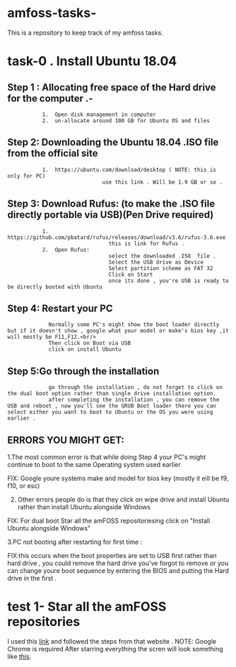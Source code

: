 # amfoss-tasks-
This is a repository to keep track of my amfoss tasks.
# task-0 . Install Ubuntu 18.04
  ## Step 1 : Allocating free space of the Hard drive for the computer .-
               1.  Open disk management in computer 
               2.  un-allocate around 100 GB for Ubuntu OS and files 
  ## Step 2:  Downloading the Ubuntu 18.04 .ISO file from the official site 
               1.  https://ubuntu.com/download/desktop ( NOTE: this is only for PC)
                                  use this link . Will be 1.9 GB or so .
  ## Step 3:  Download Rufus: (to make the .ISO file directly portable via USB)(Pen Drive required)
               1. https://github.com/pbatard/rufus/releases/download/v3.6/rufus-3.6.exe
                                    this is link for Rufus .
               2.  Open Rufus:
                                    select the downloaded .ISO  file .
                                    Select the USB drive as Device 
                                    Select partition scheme as FAT 32 
                                    Click on Start 
                                    once its done , you're USB is ready to be directly booted with Ubuntu 
   ## Step 4: Restart your PC 
                 Normally some PC's might show the boot loader directly but if it doesn't show , google what your model or make's bios key ,it will mostly be F11,F12.<br/>
                 Then click on Boot via USB 
                 click on install Ubuntu 
   ## Step 5:Go through the installation
                 go through the installation , do not forget to click on the dual boot option rather than single drive installation option.
                 after completing the installation , you can remove the USB and reboot , now you'll see the GRUB Boot loader there you can select either you want to boot to Ubuntu or the OS you were using earlier .
## ERRORS YOU MIGHT GET:
1.The most common error is that while doing Step 4 your PC's might continue to boot to the same Operating system used earlier 

 FIX: Google youre systems make and model for bios key (mostly it eill be f9, f10, or esc)
 
 
2. Other errors people do is that they click on wipe drive and install Ubuntu rather than install Ubuntu alongside Windows

 FIX: For dual boot Star all the amFOSS repositoriesing click on "Install Ubuntu alongside Windows"
 
3.PC not booting after restarting for first time :

 FIX:this occurs when the boot properties are set to USB first rather than hard drive , you could remove the hard drive you've forgot to      remove or you can change youre boot sequence by entering the BIOS and putting the Hard drive in the first .
 # test 1- Star all the amFOSS repositories
 I used this [link](https://github.com/amfoss/star-me) and followed the steps from that website .
 NOTE: Google Chrome is required 
 After starring everything the scren will look something like  [this](https://drive.google.com/file/d/1J_9AtG7wUbjaAoq81PfyN_KkbbDFT1b2/view?usp=sharing).

    
 
